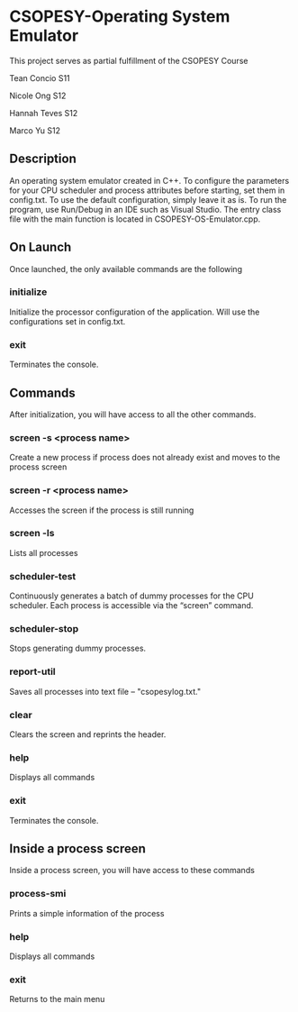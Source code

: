 # CSOPESY-Operating System Emulator

This project serves as partial fulfillment of the CSOPESY Course


Tean Concio S11

Nicole Ong S12

Hannah Teves S12

Marco Yu S12


## Description

An operating system emulator created in C++. To configure the parameters for your CPU scheduler and process attributes before starting, set them in config.txt. To use the default configuration, simply leave it as is.
To run the program, use Run/Debug in an IDE such as Visual Studio. The entry class file with the main function is located in CSOPESY-OS-Emulator.cpp.

## On Launch

Once launched, the only available commands are the following

### initialize

Initialize the processor configuration of the application. Will use the configurations set in config.txt.


### exit

Terminates the console.

## Commands

After initialization, you will have access to all the other commands.

### screen -s &lt;process name>

Create a new process if process does not already exist and moves to the process screen


### screen -r &lt;process name>

Accesses the screen if the process is still running


### screen -ls 

Lists all processes


### scheduler-test

Continuously generates a batch of dummy processes for the CPU scheduler. Each process is accessible via the “screen” command.


### scheduler-stop

Stops generating dummy processes.


### report-util

Saves all processes into text file – "csopesylog.txt." 


### clear

Clears the screen and reprints the header.


### help

Displays all commands


### exit

Terminates the console.


## Inside a process screen

Inside a process screen, you will have access to these commands


### process-smi

Prints a simple information of the process


### help

Displays all commands


### exit

Returns to the main menu
